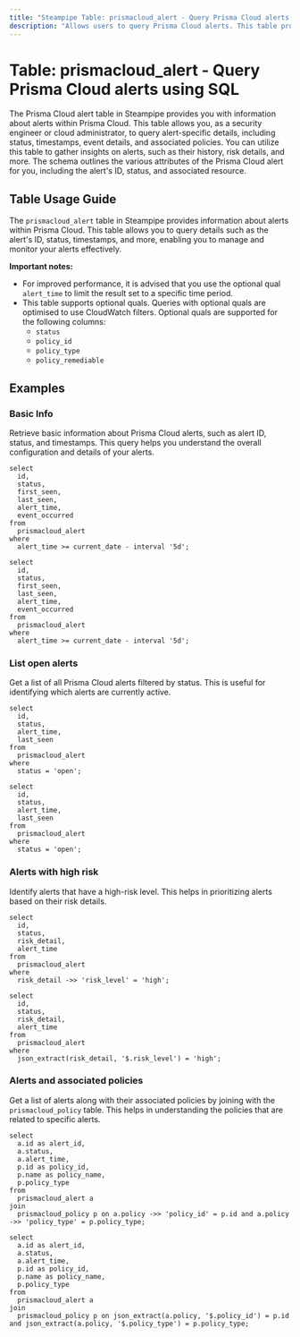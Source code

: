 ```yaml
---
title: "Steampipe Table: prismacloud_alert - Query Prisma Cloud alerts using SQL"
description: "Allows users to query Prisma Cloud alerts. This table provides information about each alert, including its status, time, event details, and associated policies. It can be used to monitor and manage alerts within Prisma Cloud."
---
```


# Table: prismacloud_alert - Query Prisma Cloud alerts using SQL

The Prisma Cloud alert table in Steampipe provides you with information about alerts within Prisma Cloud. This table allows you, as a security engineer or cloud administrator, to query alert-specific details, including status, timestamps, event details, and associated policies. You can utilize this table to gather insights on alerts, such as their history, risk details, and more. The schema outlines the various attributes of the Prisma Cloud alert for you, including the alert's ID, status, and associated resource.

## Table Usage Guide

The `prismacloud_alert` table in Steampipe provides information about alerts within Prisma Cloud. This table allows you to query details such as the alert's ID, status, timestamps, and more, enabling you to manage and monitor your alerts effectively.

**Important notes:**
- For improved performance, it is advised that you use the optional qual `alert_time` to limit the result set to a specific time period.
- This table supports optional quals. Queries with optional quals are optimised to use CloudWatch filters. Optional quals are supported for the following columns:
  - `status`
  - `policy_id`
  - `policy_type`
  - `policy_remediable`

## Examples

### Basic Info
Retrieve basic information about Prisma Cloud alerts, such as alert ID, status, and timestamps. This query helps you understand the overall configuration and details of your alerts.

```sql+postgres
select
  id,
  status,
  first_seen,
  last_seen,
  alert_time,
  event_occurred
from
  prismacloud_alert
where
  alert_time >= current_date - interval '5d';
```

```sql+sqlite
select
  id,
  status,
  first_seen,
  last_seen,
  alert_time,
  event_occurred
from
  prismacloud_alert
where
  alert_time >= current_date - interval '5d';
```

### List open alerts
Get a list of all Prisma Cloud alerts filtered by status. This is useful for identifying which alerts are currently active.

```sql+postgres
select
  id,
  status,
  alert_time,
  last_seen
from
  prismacloud_alert
where
  status = 'open';
```

```sql+sqlite
select
  id,
  status,
  alert_time,
  last_seen
from
  prismacloud_alert
where
  status = 'open';
```

### Alerts with high risk
Identify alerts that have a high-risk level. This helps in prioritizing alerts based on their risk details.

```sql+postgres
select
  id,
  status,
  risk_detail,
  alert_time
from
  prismacloud_alert
where
  risk_detail ->> 'risk_level' = 'high';
```

```sql+sqlite
select
  id,
  status,
  risk_detail,
  alert_time
from
  prismacloud_alert
where
  json_extract(risk_detail, '$.risk_level') = 'high';
```

### Alerts and associated policies
Get a list of alerts along with their associated policies by joining with the `prismacloud_policy` table. This helps in understanding the policies that are related to specific alerts.

```sql+postgres
select
  a.id as alert_id,
  a.status,
  a.alert_time,
  p.id as policy_id,
  p.name as policy_name,
  p.policy_type
from
  prismacloud_alert a
join
  prismacloud_policy p on a.policy ->> 'policy_id' = p.id and a.policy ->> 'policy_type' = p.policy_type;
```

```sql+sqlite
select
  a.id as alert_id,
  a.status,
  a.alert_time,
  p.id as policy_id,
  p.name as policy_name,
  p.policy_type
from
  prismacloud_alert a
join
  prismacloud_policy p on json_extract(a.policy, '$.policy_id') = p.id and json_extract(a.policy, '$.policy_type') = p.policy_type;
```